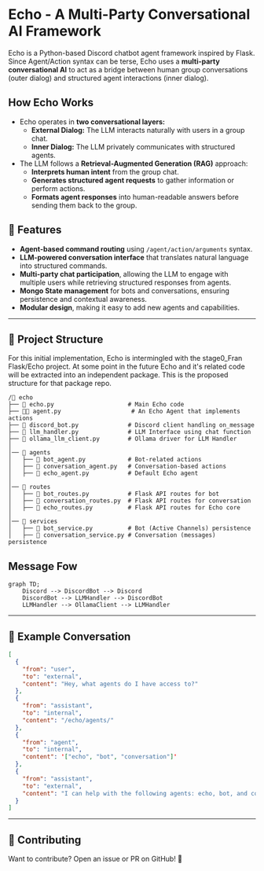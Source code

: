 # Echo - A Multi-Party Conversational AI Framework

Echo is a Python-based Discord chatbot agent framework inspired by Flask. Since Agent/Action syntax can be terse, Echo uses a **multi-party conversational AI** to act as a bridge between human group conversations (outer dialog) and structured agent interactions (inner dialog).

## **How Echo Works**
- Echo operates in **two conversational layers:**
  - **External Dialog:** The LLM interacts naturally with users in a group chat.
  - **Inner Dialog:** The LLM privately communicates with structured agents.
- The LLM follows a **Retrieval-Augmented Generation (RAG)** approach:
  - **Interprets human intent** from the group chat.
  - **Generates structured agent requests** to gather information or perform actions.
  - **Formats agent responses** into human-readable answers before sending them back to the group.

## **🚀 Features**
- **Agent-based command routing** using `/agent/action/arguments` syntax.
- **LLM-powered conversation interface** that translates natural language into structured commands.
- **Multi-party chat participation**, allowing the LLM to engage with multiple users while retrieving structured responses from agents.
- **Mongo State management** for bots and conversations, ensuring persistence and contextual awareness.
- **Modular design**, making it easy to add new agents and capabilities.

---

## **📂 Project Structure**
For this initial implementation, Echo is intermingled with the stage0_Fran Flask/Echo project. 
At some point in the future Echo and it's related code will be extracted into an independent package. This is the proposed structure for that package repo.
```text
/📁 echo                         
├── 📝 echo.py                     # Main Echo code
├── 🧑‍💼 agent.py                    # An Echo Agent that implements actions
├── 🤖 discord_bot.py              # Discord client handling on_message 
├── 🧠 llm_handler.py              # LLM Interface using chat function
├── 🦙 ollama_llm_client.py        # Ollama driver for LLM Handler
│
│── 📁 agents               
│   ├── 🤖 bot_agent.py            # Bot-related actions
│   ├── 💬 conversation_agent.py   # Conversation-based actions
│   ├── 🔁 echo_agent.py           # Default Echo agent
│
│── 📁 routes               
│   ├── 🤖 bot_routes.py           # Flask API routes for bot
│   ├── 💬 conversation_routes.py  # Flask API routes for conversation
│   ├── 🔁 echo_routes.py          # Flask API routes for Echo core
│   
│── 📁 services             
│   ├── 🤖 bot_service.py          # Bot (Active Channels) persistence
│   ├── 💬 conversation_service.py # Conversation (messages) persistence
```

## Message Fow

```mermaid
graph TD;
    Discord --> DiscordBot --> Discord
    DiscordBot --> LLMHandler --> DiscordBot
    LLMHandler --> OllamaClient --> LLMHandler

```

---

## **📖 Example Conversation**
```json
[
  {
    "from": "user",
    "to": "external",
    "content": "Hey, what agents do I have access to?"
  },
  {
    "from": "assistant",
    "to": "internal",
    "content": "/echo/agents/"
  },
  {
    "from": "agent",
    "to": "internal",
    "content": '["echo", "bot", "conversation"]'
  },
  {
    "from": "assistant",
    "to": "external",
    "content": "I can help with the following agents: echo, bot, and conversation"
  }
]
```

---

## **🔗 Contributing**
Want to contribute? Open an issue or PR on GitHub! 🚀

